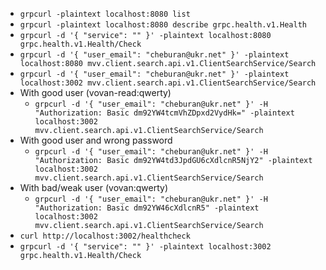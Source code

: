 

 - `grpcurl -plaintext localhost:8080 list`
 - `grpcurl -plaintext localhost:8080 describe grpc.health.v1.Health`
 - `grpcurl -d '{ "service": "" }' -plaintext localhost:8080 grpc.health.v1.Health/Check`
 - `grpcurl -d '{ "user_email": "cheburan@ukr.net" }' -plaintext localhost:8080 mvv.client.search.api.v1.ClientSearchService/Search`
 - `grpcurl -d '{ "user_email": "cheburan@ukr.net" }' -plaintext localhost:3002 mvv.client.search.api.v1.ClientSearchService/Search`
 - With good user (vovan-read:qwerty)
   - `grpcurl -d '{ "user_email": "cheburan@ukr.net" }' -H "Authorization: Basic dm92YW4tcmVhZDpxd2VydHk=" -plaintext localhost:3002 mvv.client.search.api.v1.ClientSearchService/Search`
 - With good user and wrong password
   - `grpcurl -d '{ "user_email": "cheburan@ukr.net" }' -H "Authorization: Basic dm92YW4td3JpdGU6cXdlcnR5NjY2" -plaintext localhost:3002 mvv.client.search.api.v1.ClientSearchService/Search`
 - With bad/weak user (vovan:qwerty)
   - `grpcurl -d '{ "user_email": "cheburan@ukr.net" }' -H "Authorization: Basic dm92YW46cXdlcnR5" -plaintext localhost:3002 mvv.client.search.api.v1.ClientSearchService/Search`
 - `curl http://localhost:3002/healthcheck`
 - `grpcurl -d '{ "service": "" }' -plaintext localhost:3002 grpc.health.v1.Health/Check`

